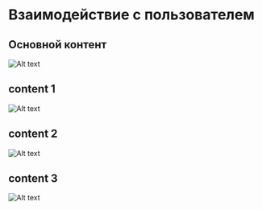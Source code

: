 # Взаимодействие с пользователем 

## Основной контент
![Alt text](main.png)
## content 1 
![Alt text](1.png)
## content 2 
![Alt text](2.png)
## content 3 
![Alt text](3.png)




